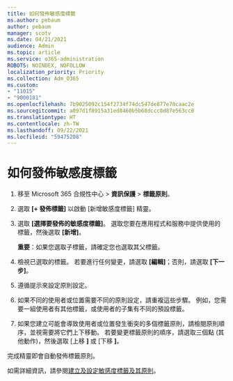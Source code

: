 ```yaml
---
title: 如何發佈敏感度標籤
ms.author: pebaum
author: pebaum
manager: scotv
ms.date: 04/21/2021
audience: Admin
ms.topic: article
ms.service: o365-administration
ROBOTS: NOINDEX, NOFOLLOW
localization_priority: Priority
ms.collection: Adm_O365
ms.custom:
- "11015"
- "9000181"
ms.openlocfilehash: 7b9025092c154f2734f74dc547de877e70caac2e
ms.sourcegitcommit: a097d1f8915a31ed8460b5b68dccc8d87e563cc0
ms.translationtype: HT
ms.contentlocale: zh-TW
ms.lasthandoff: 09/22/2021
ms.locfileid: "59475208"
---
```

# <a name="how-to-publish-a-sensitivity-label"></a>如何發佈敏感度標籤

1. 移至 Microsoft 365 合規性中心 > **資訊保護** > **標籤原則**。

1. 選取 **[+ 發佈標籤]** 以啟動 [新增敏感度標籤] 精靈。

1. 選取 **[選擇要發佈的敏感度標籤]**。 選取您要在應用程式和服務中提供使用的標籤，然後選取 **[新增]**。

    **重要**：如果您選取子標籤，請確定您也選取其父標籤。

1. 檢視已選取的標籤。 若要進行任何變更，請選取 **[編輯]**；否則，請選取 **[下一步]**。

1. 遵循提示來設定原則設定。

1. 如果不同的使用者或位置需要不同的原則設定，請重複這些步驟。 例如，您需要一組使用者有其他標籤，或使用者的子集有不同的預設標籤。

1. 如果您建立可能會導致使用者或位置發生衝突的多個標籤原則，請檢閱原則順序，並視需要將它們上下移動。 若要變更標籤原則的順序，請選取三個點 (其他動作)，然後選取 [上移 **]** 或 [下移 **]**。

完成精靈即會自動發佈標籤原則。

如需詳細資訊，請參閱[建立及設定敏感度標籤及其原則](https://docs.microsoft.com/microsoft-365/compliance/create-sensitivity-labels)。